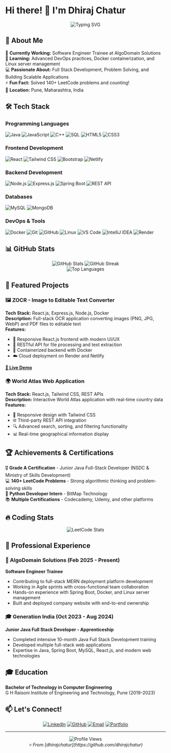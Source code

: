 # Hi there! 👋 I'm Dhiraj Chatur

<div align="center">
  <img src="https://readme-typing-svg.herokuapp.com?font=Fira+Code&pause=1000&color=2196F3&center=true&vCenter=true&width=435&lines=Full+Stack+Developer;MERN+Stack+Enthusiast;Java+Developer;Problem+Solver;Always+Learning!" alt="Typing SVG" />
</div>

## 🚀 About Me

🔭 **Currently Working:** Software Engineer Trainee at AlgoDomain Solutions  
🌱 **Learning:** Advanced DevOps practices, Docker containerization, and Linux server management  
💻 **Passionate About:** Full Stack Development, Problem Solving, and Building Scalable Applications  
⚡ **Fun Fact:** Solved 140+ LeetCode problems and counting!  
📍 **Location:** Pune, Maharashtra, India  

## 🛠️ Tech Stack

### Programming Languages
![Java](https://img.shields.io/badge/Java-ED8B00?style=for-the-badge&logo=openjdk&logoColor=white)
![JavaScript](https://img.shields.io/badge/JavaScript-F7DF1E?style=for-the-badge&logo=javascript&logoColor=black)
![C++](https://img.shields.io/badge/C++-00599C?style=for-the-badge&logo=cplusplus&logoColor=white)
![SQL](https://img.shields.io/badge/SQL-4479A1?style=for-the-badge&logo=postgresql&logoColor=white)
![HTML5](https://img.shields.io/badge/HTML5-E34F26?style=for-the-badge&logo=html5&logoColor=white)
![CSS3](https://img.shields.io/badge/CSS3-1572B6?style=for-the-badge&logo=css3&logoColor=white)

### Frontend Development
![React](https://img.shields.io/badge/React-20232A?style=for-the-badge&logo=react&logoColor=61DAFB)
![Tailwind CSS](https://img.shields.io/badge/Tailwind_CSS-38B2AC?style=for-the-badge&logo=tailwind-css&logoColor=white)
![Bootstrap](https://img.shields.io/badge/Bootstrap-563D7C?style=for-the-badge&logo=bootstrap&logoColor=white)
![Netlify](https://img.shields.io/badge/Netlify-00C7B7?style=for-the-badge&logo=netlify&logoColor=white)

### Backend Development
![Node.js](https://img.shields.io/badge/Node.js-43853D?style=for-the-badge&logo=node.js&logoColor=white)
![Express.js](https://img.shields.io/badge/Express.js-404D59?style=for-the-badge&logo=express&logoColor=white)
![Spring Boot](https://img.shields.io/badge/Spring_Boot-6DB33F?style=for-the-badge&logo=spring-boot&logoColor=white)
![REST API](https://img.shields.io/badge/REST_API-FF6C37?style=for-the-badge&logo=postman&logoColor=white)

### Databases
![MySQL](https://img.shields.io/badge/MySQL-00000F?style=for-the-badge&logo=mysql&logoColor=white)
![MongoDB](https://img.shields.io/badge/MongoDB-4EA94B?style=for-the-badge&logo=mongodb&logoColor=white)

### DevOps & Tools
![Docker](https://img.shields.io/badge/Docker-2496ED?style=for-the-badge&logo=docker&logoColor=white)
![Git](https://img.shields.io/badge/Git-F05032?style=for-the-badge&logo=git&logoColor=white)
![GitHub](https://img.shields.io/badge/GitHub-100000?style=for-the-badge&logo=github&logoColor=white)
![Linux](https://img.shields.io/badge/Linux-FCC624?style=for-the-badge&logo=linux&logoColor=black)
![VS Code](https://img.shields.io/badge/VS_Code-0078D4?style=for-the-badge&logo=visual%20studio%20code&logoColor=white)
![IntelliJ IDEA](https://img.shields.io/badge/IntelliJ_IDEA-000000?style=for-the-badge&logo=intellij-idea&logoColor=white)
![Render](https://img.shields.io/badge/Render-46E3B7?style=for-the-badge&logo=render&logoColor=white)

## 📊 GitHub Stats

<div align="center">
  <img src="https://github-readme-stats.vercel.app/api?username=dhirajchatur&show_icons=true&theme=radical&hide_border=true" alt="GitHub Stats" />
  <img src="https://github-readme-streak-stats.herokuapp.com/?user=dhirajchatur&theme=radical&hide_border=true" alt="GitHub Streak" />
</div>

<div align="center">
  <img src="https://github-readme-stats.vercel.app/api/top-langs/?username=dhirajchatur&layout=compact&theme=radical&hide_border=true" alt="Top Languages" />
</div>

## 🎯 Featured Projects

### 🖼️ ZOCR - Image to Editable Text Converter
**Tech Stack:** React.js, Express.js, Node.js, Docker  
**Description:** Full-stack OCR application converting images (PNG, JPG, WebP) and PDF files to editable text  
**Features:**
- 📱 Responsive React.js frontend with modern UI/UX
- 🔧 RESTful API for file processing and text extraction
- 🐳 Containerized backend with Docker
- ☁️ Cloud deployment on Render and Netlify

**[🔗 Live Demo](https://zocr.netlify.app/)**

### 🌍 World Atlas Web Application
**Tech Stack:** React.js, Tailwind CSS, REST APIs  
**Description:** Interactive World Atlas application with real-time country data  
**Features:**
- 🎨 Responsive design with Tailwind CSS
- 🌐 Third-party REST API integration
- 🔍 Advanced search, sorting, and filtering functionality
- 📊 Real-time geographical information display

## 🏆 Achievements & Certifications

🎖️ **Grade A Certification** - Junior Java Full-Stack Developer (NSDC & Ministry of Skills Development)  
💻 **140+ LeetCode Problems** - Strong algorithmic thinking and problem-solving skills  
🐍 **Python Developer Intern** - BitMap Technology  
📚 **Multiple Certifications** - Codecademy, Udemy, and other platforms  

## 🔥 Coding Stats

<div align="center">
  <img src="https://leetcard.jacoblin.cool/dhirajchatur?theme=dark&font=Nunito&ext=contest" alt="LeetCode Stats" />
</div>

## 💼 Professional Experience

### 🚀 AlgoDomain Solutions (Feb 2025 - Present)
**Software Engineer Trainee**
- Contributing to full-stack MERN deployment platform development
- Working in Agile sprints with cross-functional team collaboration
- Hands-on experience with Spring Boot, Docker, and Linux server management
- Built and deployed company website with end-to-end ownership

### 🎓 Generation India (Oct 2023 - Aug 2024)
**Junior Java Full Stack Developer - Apprenticeship**
- Completed intensive 10-month Java Full Stack Development training
- Developed multiple full-stack web applications
- Expertise in Java, Spring Boot, MySQL, React.js, and modern web technologies

## 🎓 Education

**Bachelor of Technology in Computer Engineering**  
G H Raisoni Institute of Engineering and Technology, Pune (2019-2023)

## 📫 Let's Connect!

<div align="center">
  
[![LinkedIn](https://img.shields.io/badge/LinkedIn-0077B5?style=for-the-badge&logo=linkedin&logoColor=white)](https://linkedin.com/in/dhirajchatur)
[![GitHub](https://img.shields.io/badge/GitHub-100000?style=for-the-badge&logo=github&logoColor=white)](https://github.com/dhirajchatur)
[![Email](https://img.shields.io/badge/Email-D14836?style=for-the-badge&logo=gmail&logoColor=white)](mailto:dhirajchatur.21@gmail.com)
[![Portfolio](https://img.shields.io/badge/Portfolio-FF5722?style=for-the-badge&logo=todoist&logoColor=white)](#)

</div>

---

<div align="center">
  <img src="https://komarev.com/ghpvc/?username=dhirajchatur&label=Profile%20views&color=0e75b6&style=flat" alt="Profile Views" />
</div>

<div align="center">
  <i>⭐️ From [dhirajchatur](https://github.com/dhirajchatur)</i>
</div>
